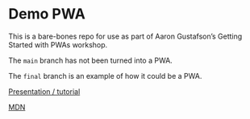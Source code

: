 # Demo PWA

This is a bare-bones repo for use as part of Aaron Gustafson’s Getting Started with PWAs workshop.

The `main` branch has not been turned into a PWA.

The `final` branch is an example of how it could be a PWA.

[Presentation / tutorial](https://noti.st/aarongustafson/UoYFSo)

[MDN](https://developer.mozilla.org/en-US/docs/Web/Progressive_web_apps)
